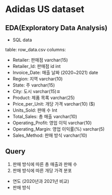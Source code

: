 # Adidas US dataset 

## EDA(Exploratory Data Analysis)
- SQL data

table: row_data.csv
columns:
  - Retailer: 판매점 varchar(15)
  - Retailer_Id: 판매점 id int
  - Invoice_Date: 매출 날짜 (2020~2021) date
  - Region: 지역 varchar(10)
  - State: 주 varchar(15)
  - City: 도시 varchar(15)ㅍ
  - Product: 제품 목록 varchar(25)
  - Price_per_Unit: 개당 가격 varchar(10) ($)
  - Units_Sold: 판매 수 Int
  - Total_Sales: 총 매출 varchar(10)
  - Operating_Profit: 영업 이익 varchar(10)
  - Operating_Margin: 영업 이익률(%) varchar(5)
  - Sales_Method: 판매 방식 varchar(10)

## Query
1. 판매 방식에 따른 총 매출과 판매 수
2. 판매 방식에 따른 개당 가격 분포

- 연도 (2020년과 2021년 비교)
- 판매 방식
